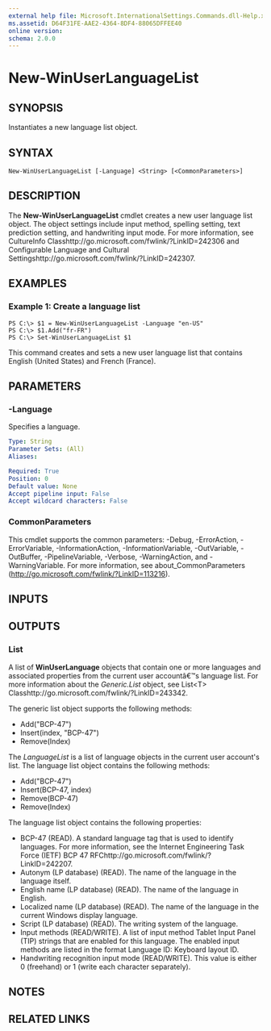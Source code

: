 ```yaml
---
external help file: Microsoft.InternationalSettings.Commands.dll-Help.xml
ms.assetid: D64F31FE-AAE2-4364-8DF4-88065DFFEE40
online version: 
schema: 2.0.0
---
```


# New-WinUserLanguageList

## SYNOPSIS
Instantiates a new language list object.

## SYNTAX

```
New-WinUserLanguageList [-Language] <String> [<CommonParameters>]
```

## DESCRIPTION
The **New-WinUserLanguageList** cmdlet creates a new user language list object.
The object settings include input method, spelling setting, text prediction setting, and handwriting input mode.
For more information, see CultureInfo Classhttp://go.microsoft.com/fwlink/?LinkID=242306 and Configurable Language and Cultural Settingshttp://go.microsoft.com/fwlink/?LinkID=242307.

## EXAMPLES

### Example 1: Create a language list
```
PS C:\> $1 = New-WinUserLanguageList -Language "en-US"
PS C:\> $1.Add("fr-FR")
PS C:\> Set-WinUserLanguageList $1
```

This command creates and sets a new user language list that contains English (United States) and French (France).

## PARAMETERS

### -Language
Specifies a language.

```yaml
Type: String
Parameter Sets: (All)
Aliases: 

Required: True
Position: 0
Default value: None
Accept pipeline input: False
Accept wildcard characters: False
```

### CommonParameters
This cmdlet supports the common parameters: -Debug, -ErrorAction, -ErrorVariable, -InformationAction, -InformationVariable, -OutVariable, -OutBuffer, -PipelineVariable, -Verbose, -WarningAction, and -WarningVariable. For more information, see about_CommonParameters (http://go.microsoft.com/fwlink/?LinkID=113216).

## INPUTS

## OUTPUTS

### List<WinUserLanguage>
A list of **WinUserLanguage** objects that contain one or more languages and associated properties from the current user accountâ€™s language list.
For more information about the *Generic.List* object, see List\<T\> Classhttp://go.microsoft.com/fwlink/?LinkID=243342.

The generic list object supports the following methods:

- Add("BCP-47")
- Insert(index, "BCP-47")
- Remove(Index)

The *LanguageList* is a list of language objects in the current user account's list.
The language list object contains the following methods:

- Add("BCP-47")
- Insert(BCP-47, index) 
- Remove(BCP-47) 
- Remove(Index)

The language list object contains the following properties:

- BCP-47 (READ). A standard language tag that is used to identify languages. For more information, see the Internet Engineering Task Force (IETF) BCP 47 RFChttp://go.microsoft.com/fwlink/?LinkID=242207. 
- Autonym (LP database) (READ). The name of the language in the language itself.
- English name (LP database) (READ). The name of the language in English.
- Localized name (LP database) (READ). The name of the language in the current Windows display language.
- Script (LP database) (READ). The writing system of the language.
- Input methods (READ/WRITE). A list of input method Tablet Input Panel (TIP) strings that are enabled for this language. The enabled input methods are listed in the format Language ID: Keyboard layout ID. 
- Handwriting recognition input mode (READ/WRITE). This value is either 0 (freehand) or 1 (write each character separately).

## NOTES

## RELATED LINKS


